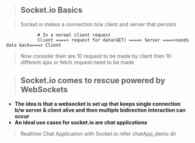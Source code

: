 > ## Socket.io Basics

> Socket.io makes a connection b/w client and server that persists

                # In a normal client request
                Client ====> request for data(GET) ====> Server ====>sends data back====> Client

> Now consider their are 10 request to be made by client then 10 different ajax or fetch request need to be made

> ## Socket.io comes to rescue powered by WebSockets

- **The idea is that a websocket is set up that keeps single connection b/w server & client alive and then multiple bidirection interaction can occur**
- **An ideal use cases for socket.io are chat applications**

> Realtime Chat Application with Socket.io refer chatApp_demo dir
